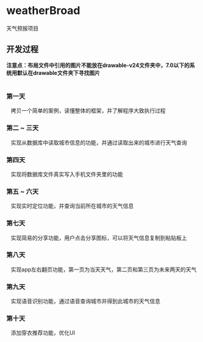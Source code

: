 # weatherBroad
天气预报项目
## 开发过程
**注意点：布局文件中引用的图片不能放在drawable-v24文件夹中，7.0以下的系统用默认在drawable文件夹下寻找图片**
#
### 第一天
    拷贝一个简单的案例，读懂整体的框架，并了解程序大致执行过程
### 第二 ~ 三天
    实现从数据库中读取城市信息的功能，并通过读取出来的城市进行天气查询
### 第四天
    实现将数据库文件真实写入手机文件夹里的功能
### 第五 ~ 六天
    实现实时定位功能，并查询当前所在城市的天气信息
### 第七天
    实现简易的分享功能，用户点击分享图标，可以将天气信息复制到粘贴板上
### 第八天
    实现app左右翻页功能，第一页为当天天气，第二页和第三页为未来两天的天气
### 第九天
    实现语音识别功能，通过语音查询城市并得到此城市的天气信息
### 第十天
    添加穿衣推荐功能，优化UI
